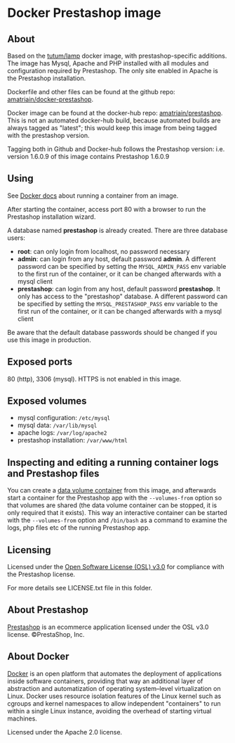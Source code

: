 # Docker Prestashop image

## About

Based on the [tutum/lamp](https://registry.hub.docker.com/u/tutum/lamp/) docker image, with prestashop-specific additions. The image has Mysql, Apache and PHP installed with all modules and configuration required by Prestashop. The only site enabled in Apache is the Prestashop installation.

Dockerfile and other files can be found at the github repo: [amatriain/docker-prestashop](https://github.com/amatriain/docker-prestashop). 

Docker image can be found at the docker-hub repo: [amatriain/prestashop](https://registry.hub.docker.com/u/amatriain/prestashop/). This is not an automated docker-hub build, because automated builds are always tagged as "latest"; this would keep this image from being tagged with the prestashop version.

Tagging both in Github and Docker-hub follows the Prestashop version: i.e. version 1.6.0.9 of this image contains Prestashop 1.6.0.9

## Using

See [Docker docs](http://docs.docker.com/reference/run) about running a container from an image.

After starting the container, access port 80 with a browser to run the Prestashop installation wizard.

A database named **prestashop** is already created. There are three database users: 

 - **root**: can only login from localhost, no password necessary
 - **admin**: can login from any host, default password **admin**. A different password can be specified by setting the `MYSQL_ADMIN_PASS` env variable to the first run of the container, or it can be changed afterwards with a mysql client
 - **prestashop**: can login from any host, default password **prestashop**. It only has access to the "prestashop" database. A different password can be specified by setting the `MYSQL_PRESTASHOP_PASS` env variable to the first run of the container,  or it can be changed afterwards with a mysql client

Be aware that the default database passwords should be changed if you use this image in production.

## Exposed ports

80 (http), 3306 (mysql). HTTPS is not enabled in this image.

## Exposed volumes

 - mysql configuration: `/etc/mysql`
 - mysql data: `/var/lib/mysql`
 - apache logs: `/var/log/apache2`
 - prestashop installation: `/var/www/html`
 
## Inspecting and editing a running container logs and Prestashop files

You can create a [data volume container](http://docs.docker.com/userguide/dockervolumes/#creating-and-mounting-a-data-volume-container) from this image, and afterwards start a container for the Prestashop app with the `--volumes-from` option so that volumes are shared (the data volume container can be stopped, it is only required that it exists). This way an interactive container can be started with the `--volumes-from` option and `/bin/bash` as a command to examine the logs, php files etc of the running Prestashop app.

## Licensing

Licensed under the [Open Software License (OSL) v3.0](http://www.prestashop.com/en/osl-license) for compliance with the Prestashop license.

For more details see LICENSE.txt file in this folder.

## About Prestashop

[Prestashop](http://www.prestashop.com) is an ecommerce application licensed under the OSL v3.0 license. ©PrestaShop, Inc.

## About Docker

[Docker](http://www.docker.com/) is an open platform that automates the deployment of applications inside software containers, providing that way an additional layer of abstraction and automatization of operating system–level virtualization on Linux. Docker uses resource isolation features of the Linux kernel such as cgroups and kernel namespaces to allow independent "containers" to run within a single Linux instance, avoiding the overhead of starting virtual machines.

Licensed under the Apache 2.0 license.
